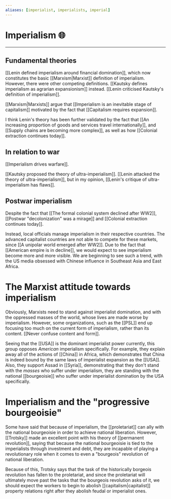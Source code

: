 ```yaml
---
aliases: [imperialist, imperialists, imperial]
---
```

# Imperialism 🌐
---
## Fundamental theories
[[Lenin defined imperialism around financial domination]], which now constitutes the basic [[Marxism|Marxist]] definition of imperialism. However, there were other competing definitions. [[Kautsky defines imperialism as agrarian expansionism]] instead. [[Lenin criticised Kautsky's definition of imperialism]]. 

[[Marxism|Marxists]] argue that [[Imperialism is an inevitable stage of capitalism]] motivated by the fact that [[Capitalism requires expansion]]. 

I think Lenin's theory has been further validated by the fact that [[An increasing proportion of goods and services travel internationally]], and [[Supply chains are becoming more complex]], as well as how [[Colonial extraction continues today]].

## In relation to war
[[Imperialism drives warfare]]. 

[[Kautsky proposed the theory of ultra-imperialism]]. [[Lenin attacked the theory of ultra-imperialism]], but in my opinion, [[Lenin's critique of ultra-imperialism has flaws]]. 

## Postwar imperialism
Despite the fact that [[The formal colonial system declined after WW2]], [[Postwar "decolonization" was a mirage]] and [[Colonial extraction continues today]].

Instead, local officials manage imperialism in their respective countries. The advanced capitalist countries are not able to compete for these markets, since [[A unipolar world emerged after WW2]]. Due to the fact that [[American empire is in decline]], we would expect to see imperialism become more and more visible. We are beginning to see such a trend, with the US media obsessed with Chinese influence in Southeast Asia and East Africa. 

# The Marxist attitude towards imperialism
Obviously, Marxists need to stand against imperialist domination, and with the oppressed masses of the world, whose lives are made worse by imperialism. However, some organizations, such as the [[PSL]] end up focusing too much on the current form of imperialism, rather than its content. [[Never confuse content and form]]. 

Seeing that the [[USA]] is the dominant imperialist power currently, this group opposes *American* imperialism specifically. For example, they explain away all of the actions of [[China]] in Africa, which demonstrates that China is indeed bound by the same laws of imperialist expansion as the [[USA]]. Also, they support Assad in [[Syria]], demonstrating that they don't stand with the *masses* who suffer under imperialism, they are standing with the national [[bourgeoisie]] who suffer under imperialist domination by the USA specifically. 

# Imperialism and the "progressive bourgeoisie"
Some have said that because of imperialism, the [[proletariat]] can ally with the national bourgeoisie in order to achieve national liberation. However, [[Trotsky]] made an excellent point with his theory of [[permanent revolution]], saying that because the national bourgeoisie is tied to the imperialists through investment and debt, they are incapable of playing a revolutionary role when it comes to even a "bourgeois" revolution of national liberation. 

Because of this, Trotsky says that the task of the historically borgeois revolution has fallen to the proletariat, and since the proletariat will ultimately move past the tasks that the bourgeois revolution asks of it, we should expect the workers to begin to abolish [[capitalism|capitalist]] property relations right after they abolish feudal or imperialist ones. 